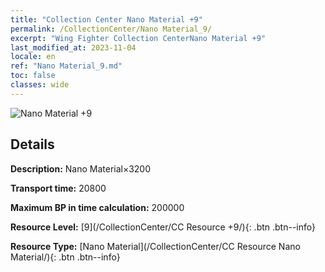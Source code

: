 ```yaml
---
title: "Collection Center Nano Material +9"
permalink: /CollectionCenter/Nano Material_9/
excerpt: "Wing Fighter Collection CenterNano Material +9"
last_modified_at: 2023-11-04
locale: en
ref: "Nano Material_9.md"
toc: false
classes: wide
---
```



![Nano Material +9](/images/cc/CC_Nano_Material_6.png)

## Details

  **Description:** Nano Material×3200

  **Transport time:** 20800

  **Maximum BP in time calculation:** 200000

  **Resource Level:** [9](/CollectionCenter/CC Resource +9/){: .btn .btn--info}

  **Resource Type:** [Nano Material](/CollectionCenter/CC Resource Nano Material/){: .btn .btn--info}

